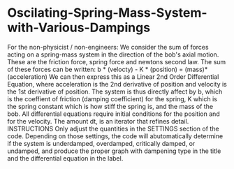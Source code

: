 # Oscilating-Spring-Mass-System-with-Various-Dampings
For the non-physicist / non-engineers:      We consider the sum of forces acting on a spring-mass system in the     direction of the bob's axial motion.     These are the friction force, spring force and newtons second law.     The sum of these forces can be written:         b * (velocty) - K * (position) = (mass)*(acceleration)     We can then express this as a Linear 2nd Order Differential Equation,     where acceleration is the 2nd derivative of position and velocity is the     1st derivative of position.        The system is thus directly affect by b, which is the coeffient of      friction (damping coefficient) for the spring, K which is the      spring constant which is how stiff the spring is, and the mass of the bob.           All differential equations require initial conditions for the position     and for the velocity. The amount dt, is an iterator that refines detail.   INSTRUCTIONS Only adjust the quantities in the SETTINGS section of the code.   Depending on those settings, the code will abutomatically determine if the system is underdamped, overdamped, critically damped, or undamped, and  produce the proper graph with dampening type in the title and the  differential equation in the label. 
